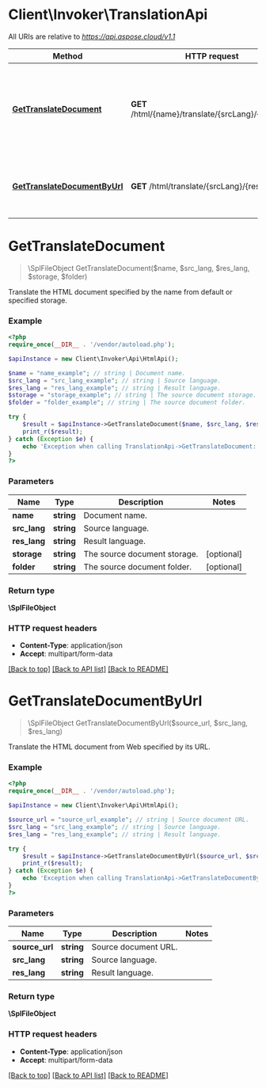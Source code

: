 # Client\Invoker\TranslationApi

All URIs are relative to *https://api.aspose.cloud/v1.1*

Method | HTTP request | Description
------------- | ------------- | -------------
[**GetTranslateDocument**](TranslationApi.md#GetTranslateDocument) | **GET** /html/{name}/translate/{srcLang}/{resLang} | Translate the HTML document specified by the name from default or specified storage.
[**GetTranslateDocumentByUrl**](TranslationApi.md#GetTranslateDocumentByUrl) | **GET** /html/translate/{srcLang}/{resLang} | Translate the HTML document from Web specified by its URL.


# **GetTranslateDocument**
> \SplFileObject GetTranslateDocument($name, $src_lang, $res_lang, $storage, $folder)

Translate the HTML document specified by the name from default or specified storage.

### Example
```php
<?php
require_once(__DIR__ . '/vendor/autoload.php');

$apiInstance = new Client\Invoker\Api\HtmlApi();

$name = "name_example"; // string | Document name.
$src_lang = "src_lang_example"; // string | Source language.
$res_lang = "res_lang_example"; // string | Result language.
$storage = "storage_example"; // string | The source document storage.
$folder = "folder_example"; // string | The source document folder.

try {
    $result = $apiInstance->GetTranslateDocument($name, $src_lang, $res_lang, $storage, $folder);
    print_r($result);
} catch (Exception $e) {
    echo 'Exception when calling TranslationApi->GetTranslateDocument: ', $e->getMessage(), PHP_EOL;
}
?>
```

### Parameters

Name | Type | Description  | Notes
------------- | ------------- | ------------- | -------------
 **name** | **string**| Document name. |
 **src_lang** | **string**| Source language. |
 **res_lang** | **string**| Result language. |
 **storage** | **string**| The source document storage. | [optional]
 **folder** | **string**| The source document folder. | [optional]

### Return type

**\SplFileObject**
### HTTP request headers

 - **Content-Type**: application/json
 - **Accept**: multipart/form-data

[[Back to top]](#) [[Back to API list]](../../README.md#documentation-for-api-endpoints)  [[Back to README]](../../README.md)

# **GetTranslateDocumentByUrl**
> \SplFileObject GetTranslateDocumentByUrl($source_url, $src_lang, $res_lang)

Translate the HTML document from Web specified by its URL.

### Example
```php
<?php
require_once(__DIR__ . '/vendor/autoload.php');

$apiInstance = new Client\Invoker\Api\HtmlApi();

$source_url = "source_url_example"; // string | Source document URL.
$src_lang = "src_lang_example"; // string | Source language.
$res_lang = "res_lang_example"; // string | Result language.

try {
    $result = $apiInstance->GetTranslateDocumentByUrl($source_url, $src_lang, $res_lang);
    print_r($result);
} catch (Exception $e) {
    echo 'Exception when calling TranslationApi->GetTranslateDocumentByUrl: ', $e->getMessage(), PHP_EOL;
}
?>
```

### Parameters

Name | Type | Description  | Notes
------------- | ------------- | ------------- | -------------
 **source_url** | **string**| Source document URL. |
 **src_lang** | **string**| Source language. |
 **res_lang** | **string**| Result language. |

### Return type

**\SplFileObject**
### HTTP request headers

 - **Content-Type**: application/json
 - **Accept**: multipart/form-data

[[Back to top]](#) [[Back to API list]](../../README.md#documentation-for-api-endpoints) [[Back to README]](../../README.md)

